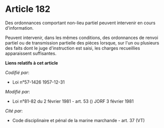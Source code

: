 # Article 182

Des ordonnances comportant non-lieu partiel peuvent intervenir en cours d'information.

Peuvent intervenir, dans les mêmes conditions, des ordonnances de renvoi partiel ou de transmission partielle des pièces
lorsque, sur l'un ou plusieurs des faits dont le juge d'instruction est saisi, les charges recueillies apparaissent
suffisantes.

**Liens relatifs à cet article**

_Codifié par_:

  - Loi n°57-1426 1957-12-31

_Modifié par_:

  - Loi n°81-82 du 2 février 1981 - art. 53 () JORF 3 février 1981

_Cité par_:

  - Code disciplinaire et pénal de la marine marchande - art. 37 (VT)

